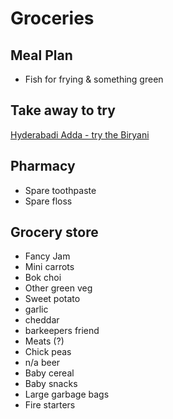 # Groceries

## Meal Plan

- Fish for frying & something green

## Take away to try

[Hyderabadi Adda - try the Biryani](https://g.page/hyderabadiaddamontreal?share)

## Pharmacy

- Spare toothpaste
- Spare floss

## Grocery store

- Fancy Jam
- Mini carrots
- Bok choi
- Other green veg
- Sweet potato
- garlic
- cheddar
- barkeepers friend
- Meats (?)
- Chick peas
- n/a beer
- Baby cereal
- Baby snacks
- Large garbage bags
- Fire starters
